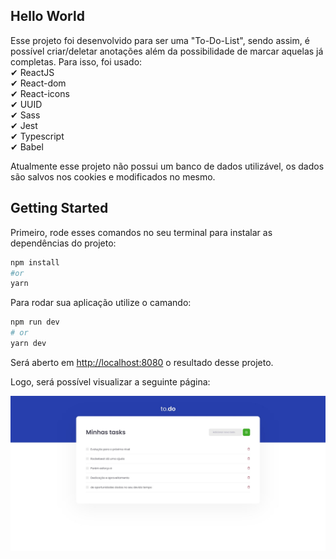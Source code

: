 ## Hello World
Esse projeto foi desenvolvido para ser uma "To-Do-List", sendo assim, é possível criar/deletar anotações além da possibilidade de marcar aquelas já completas. Para isso, foi usado: 
</br>
✔ ReactJS</br> 
✔ React-dom</br>
✔ React-icons</br>
✔ UUID</br>
✔ Sass</br>
✔ Jest</br>
✔ Typescript</br>
✔ Babel</br>

Atualmente esse projeto não possui um banco de dados utilizável, os dados são salvos nos cookies e modificados no mesmo. 

## Getting Started

Primeiro, rode esses comandos no seu terminal para instalar as dependências do projeto:

```bash
npm install
#or
yarn 
```
Para rodar sua aplicação utilize o camando:

```bash
npm run dev
# or
yarn dev
```

Será aberto em [http://localhost:8080](http://localhost:8080) o resultado desse projeto.

Logo, será possível visualizar a seguinte página: 

![Screenshots](./public/screenshot/to-do-list.jpeg)

